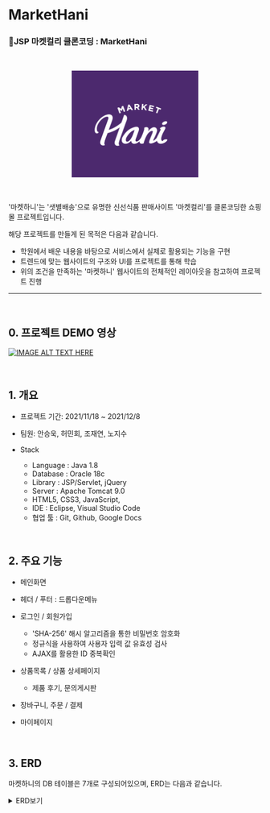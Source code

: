 # MarketHani

### 🛒JSP 마켓컬리 클론코딩 : MarketHani 

<br>

<p align="center">
<img src="WebContent/img/header/favicon.png" width="50%" height="50%"/>
</p>

<br>

'마켓하니'는 '샛별배송'으로 유명한 신선식품 판매사이트 '마켓컬리'를 클론코딩한 쇼핑몰 프로젝트입니다.

해당 프로젝트를 만들게 된 목적은 다음과 같습니다.

- 학원에서 배운 내용을 바탕으로 서비스에서 실제로 활용되는 기능을 구현
- 트렌드에 맞는 웹사이트의 구조와 UI를 프로젝트를 통해 학습
- 위의 조건을 만족하는 '마켓하니' 웹사이트의 전체적인 레이아웃을 참고하여 프로젝트 진행

<hr>
<br>

## 0. 프로젝트 DEMO 영상

[![IMAGE ALT TEXT HERE](https://img.youtube.com/vi/WLbSBx2FcfM/0.jpg)](https://www.youtube.com/watch?v=WLbSBx2FcfM)

<br>


## 1. 개요

- 프로젝트 기간: 2021/11/18 ~ 2021/12/8

- 팀원: 안승욱, 허민회, 조재연, 노지수

- Stack
    - Language : Java 1.8
    - Database : Oracle 18c
    - Library : JSP/Servlet, jQuery
    - Server : Apache Tomcat 9.0
    - HTML5, CSS3, JavaScript, 
    - IDE : Eclipse, Visual Studio Code
    - 협업 툴 : Git, Github, Google Docs

<br>

## 2. 주요 기능

- 메인화면

- 헤더 / 푸터 : 드롭다운메뉴

- 로그인 / 회원가입
    - 'SHA-256' 해시 알고리즘을 통한 비밀번호 암호화
    - 정규식을 사용하여 사용자 입력 값 유효성 검사
    - AJAX를 활용한 ID 중복확인

- 상품목록 / 상품 상세페이지
    - 제품 후기, 문의게시판

- 장바구니, 주문 / 결제

- 마이페이지

<br>

## 3. ERD

마켓하니의 DB 테이블은 7개로 구성되어있으며, ERD는 다음과 같습니다.

<details> 
<summary>ERD보기</summary> 
 
![](readme_img/2022-01-18-16-13-42.png)
</details>

<br>








